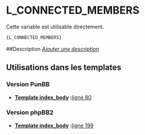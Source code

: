 # L_CONNECTED_MEMBERS


Cette variable est utilisable directement.

```html
{L_CONNECTED_MEMBERS}
```

##Description
[*Ajouter une description*](https://fa-tvars.appspot.com/var/L_CONNECTED_MEMBERS)

## Utilisations dans les templates

### Version PunBB

* __[Template index_body](../tpl/var/punbb/index_body.md#readme) :__[ligne 80](../tpl/src/punbb/index_body.tpl#L80)

### Version phpBB2

* __[Template index_body](../tpl/var/subsilver/index_body.md#readme) :__[ligne 199](../tpl/src/subsilver/index_body.tpl#L199)